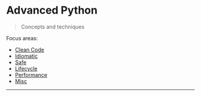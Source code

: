 # Advanced Python

> Concepts and techniques

Focus areas:

* [Clean Code](10-CleanCode.md)
* [Idiomatic](20-Idiomatic.md)
* [Safe](30-Safe.md)
* [Lifecycle](40-Lifecycle.md)
* [Performance](50-Performance.md)
* [Misc](60-Misc.md)


----